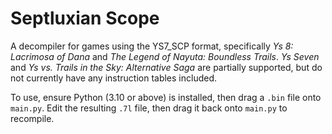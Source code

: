 # Septluxian Scope

A decompiler for games using the YS7_SCP format, specifically *Ys 8: Lacrimosa of Dana* and *The Legend of Nayuta: Boundless Trails*.
*Ys Seven* and *Ys vs. Trails in the Sky: Alternative Saga* are partially supported, but do not currently have any instruction tables included.

To use, ensure Python (3.10 or above) is installed, then drag a `.bin` file onto `main.py`.
Edit the resulting `.7l` file, then drag it back onto `main.py` to recompile.
